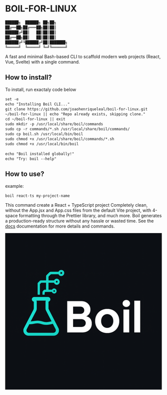 # BOIL-FOR-LINUX

    ██████╗  ██████╗ ██╗██╗     
    ██╔══██╗██╔═══██╗██║██║     
    ██████╔╝██║   ██║██║██║     
    ██╔══██╗██║   ██║██║██║     
    ██████╔╝╚██████╔╝██║███████╗
    ╚═════╝  ╚═════╝ ╚═╝╚══════╝

 A fast and minimal Bash-based CLI to scaffold modern web projects (React, Vue, Svelte) with a single command.

## How to install?

To install, run exactaly code below
```
set -e
echo "Installing Boil CLI..."
git clone https://github.com/joaohenriqueleal/boil-for-linux.git ~/boil-for-linux || echo "Repo already exists, skipping clone."
cd ~/boil-for-linux || exit
sudo mkdir -p /usr/local/share/boil/commands
sudo cp -r commands/*.sh /usr/local/share/boil/commands/
sudo cp boil.sh /usr/local/bin/boil
sudo chmod +x /usr/local/share/boil/commands/*.sh
sudo chmod +x /usr/local/bin/boil

echo "Boil installed globally!"
echo "Try: boil --help"
```

## How to use?

example:

```
boil react-ts my-project-name
```

This command create a React + TypeScript project Completely clean, without the App.jsx and App.css files from the default Vite project, with 4-space formatting through the Prettier library, and much more. Boil generates a production-ready structure without any hassle or wasted time. See the [docs](https://github.com/joaohenriqueleal/boil-for-linux/blob/main/docs/commands.md) documentation for more details and commands.

![Boil logo](https://raw.githubusercontent.com/joaohenriqueleal/boil-for-linux/main/boil.png)
